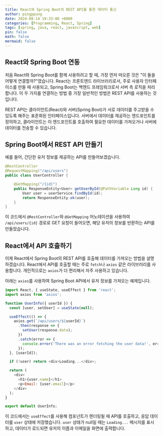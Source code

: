 ```yaml
---
title: React와 Spring Boot의 REST API를 통한 데이터 통신
author: pingppung
date: 2024-08-14 19:33:00 +0800
categories: [Programming, React, Spring]
tags: [spring, java, react, javascript, web]
pin: false
math: false
mermaid: false
---
```


## React와 Spring Boot 연동
처음 React와 Spring Boot를 함께 사용하려고 할 때, 가장 먼저 떠오른 것은 "이 둘을 어떻게 연결할까?"였습니다. React는 프론트엔드 라이브러리로서, 주로 사용자 인터페이스를 만들 때 사용되고, Spring Boot는 백엔드 프레임워크로서 서버 측 로직을 처리합니다. 이 두 가지를 연결하는 방법 중 가장 일반적인 방법은 REST API를 사용하는 것입니다.

REST API는 클라이언트(React)와 서버(Spring Boot)가 서로 데이터를 주고받을 수 있도록 해주는 표준화된 인터페이스입니다. 서버에서 데이터를 제공하는 엔드포인트를 정의하고, 클라이언트는 이 엔드포인트를 호출하여 필요한 데이터를 가져오거나 서버에 데이터를 전송할 수 있습니다.

## Spring Boot에서 REST API 만들기
예를 들어, 간단한 유저 정보를 제공하는 API를 만들어보겠습니다.

```java
@RestController
@RequestMapping("/api/users")
public class UserController {

    @GetMapping("/{id}")
    public ResponseEntity<User> getUserById(@PathVariable Long id) {
        User user = userService.findById(id);
        return ResponseEntity.ok(user);
    }
}
```
이 코드에서 `@RestController`와 `@GetMapping` 어노테이션을 사용하여 `/api/users/{id}` 경로로 GET 요청이 들어오면, 해당 유저의 정보를 반환하는 API를 만들었습니다.

## React에서 API 호출하기
이제 React에서 Spring Boot의 REST API를 호출해 데이터를 가져오는 방법을 설명하겠습니다. React에서 API를 호출할 때는 주로 `fetch`나 `axios` 같은 라이브러리를 사용합니다. 개인적으로는 `axios`가 더 편리해서 자주 사용하고 있습니다.

아래는 `axios`를 사용하여 Spring Boot API에서 유저 정보를 가져오는 예제입니다.

```javascript
import React, { useState, useEffect } from 'react';
import axios from 'axios';

function UserInfo({ userId }) {
  const [user, setUser] = useState(null);

  useEffect(() => {
    axios.get(`/api/users/${userId}`)
      .then(response => {
        setUser(response.data);
      })
      .catch(error => {
        console.error('There was an error fetching the user data!', error);
      });
  }, [userId]);

  if (!user) return <div>Loading...</div>;

  return (
    <div>
      <h1>{user.name}</h1>
      <p>Email: {user.email}</p>
    </div>
  );
}

export default UserInfo;
```
이 코드에서는 `useEffect`를 사용해 컴포넌트가 렌더링될 때 API를 호출하고, 응답 데이터를 `user` 상태에 저장했습니다. `user` 상태가 null일 때는 `Loading...` 메시지를 표시하고, 데이터가 로드되면 유저의 이름과 이메일을 화면에 출력합니다.